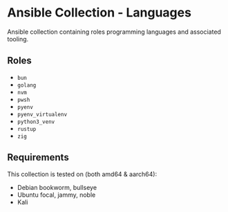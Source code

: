 # Ansible Collection - Languages

Ansible collection containing roles programming languages and associated tooling.

## Roles

- `bun`
- `golang`
- `nvm`
- `pwsh`
- `pyenv`
- `pyenv_virtualenv`
- `python3_venv`
- `rustup`
- `zig`

## Requirements

This collection is tested on (both amd64 & aarch64):

- Debian bookworm, bullseye
- Ubuntu focal, jammy, noble
- Kali
